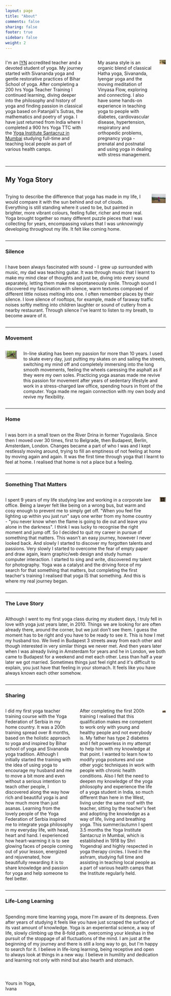 ```yaml
---
layout: page
title: "About"
comments: false
sharing: false
footer: true
sidebar: false
weight: 2
---
```


<div class="columns">

<p>I'm an <a href="http://www.independentyoganetwork.org/" target="_blank">IYN</a> accredited teacher and a devoted student of yoga. My journey started with Sivananda yoga and gentle restorative practices of Bihar School of yoga. After completing a 200 hrs Yoga Teacher Training I continued learning, diving deeper into the philosophy and history of yoga and finding passion in classical yoga based on Patanjali's Sutras, the mathematics and poetry of yoga. I have just returned from India where I completed a 900 hrs Yoga TTC with the <a href="http://theyogainstitute.org/" target="_blank">Yoga Institute Santacruz in Mumbai</a> studying full-time and teaching local people as part of various health camps.</p>

<div class="ornament" style="margin-bottom: 7em;"></div>

<p>My asana style is an organic blend of classical Hatha yoga, Sivananda, Iyengar yoga and the moving meditation of Vinyasa Flow, exploring and connecting. I also have some hands-on experience in teaching yoga to people with diabetes, cardiovascular disease, hypertension, respiratory and orthopedic problems, pregnancy yoga - prenatal and postnatal and using yoga in dealing with stress management.</p>

<p class="centeredimage"><img src="../images/teaching_in_india.jpg" alt="Teaching in India"></img></p>

</div>

___________________

## My Yoga Story

<div class="columns">

<p>Trying to describe the difference that yoga has made in my life, I would compare it with the sun behind and out of clouds. Everything is still standing where it used to be, but painted in brighter, more vibrant colours, feeling fuller, richer and more real. Yoga brought together so many different puzzle pieces that I was collecting for years, encompassing values that I was unknowingly developing throughout my life. It felt like coming home.</p>

<p class="centeredimage"><img src="../images/meditation_in_tall_grass.jpg" alt="Meditation in tall grass"></img></p>

</div>

___________________

### Silence

<div class="columns">

<p>I have been always fascinated with sound - I grew up surrounded with music, my dad was teaching guitar. It was through music that I learnt to make my mind clear of thoughts and just be, diving into every sound separately, letting them make me spontaneously smile. Through sound I discovered my fascination with silence, warm textures composed of different little noises melting into one. I often remember places by their silence. I love silence of rooftops, for example, made of faraway traffic noises softly melting into children laughter or sound of cutlery from a nearby restaurant. Through silence I've learnt to listen to my breath, to become aware of it.</p>

</div>

___________________

### Movement

<div class="columns">

<p class="centeredimage"><img style="margin-bottom: 2em;" src="../images/BaddhaUdhittaParsvottanasana.jpg" alt="Baddha Udhitta Parsvottanasana"></img></p>

<p>In-line skating has been my passion for more than 10 years. I used to skate every day, just putting my skates on and sailing the streets, switching my mind off and completely immersing into the long smooth movements, feeling the wheels caressing the asphalt as if they were my own soles. Practicing yoga asanas made me revive this passion for movement after years of sedentary lifestyle and work in a stress-charged law office, spending hours in front of the computer. Yoga made me regain connection with my own body and revive my flexibility.</p>

</div>

___________________

### Home

<div class="columns">

<p>I was born in a small town on the River Drina in former Yugoslavia. Since then I moved over 30 times, first to Belgrade, then Budapest, Berlin, Amsterdam, London. Changes became a part of who I was and I kept restlessly moving around, trying to fill an emptiness of not feeling at home by moving again and again. It was the first time through yoga that I learnt to feel at home. I realised that home is not a place but a feeling.</p>

</div>

___________________

### Something That Matters

<div class="columns">

<p>I spent 9 years of my life studying law and working in a corporate law office. Being a lawyer felt like being on a wrong bus, but warm and cosy enough to prevent me to simply get off. "When you feel fire lighting up within you just run" says one writer from my home country - "you never know when the flame is going to die out and leave you alone in the darkness". I think I was lucky to recognise the right moment and jump off. So I decided to quit my career in pursue of something that matters. This wasn't an easy journey, however I never looked back. And slowly I started to discover my forgotten talents and passions. Very slowly I started to overcome the fear of empty paper and draw again, learn graphic/web design and study human computer interaction. I started to sing and write, discovered my talent for photography. Yoga was a catalyst and the driving force of my search for that something that matters, but completing the first teacher's training I realised that yoga IS that something. And this is where my real journey began.</p>

<p class="centeredimage"><img src="../images/yoga_institute_window.jpg" alt="Yoga Institute window"></img></p>

</div>

___________________

### The Love Story

<div class="columns">

<p>Although I went to my first yoga class during my student days, I truly fell in love with yoga just years later, in 2010. Things we are looking for are often already there, around the corner, but we just don't see them. I guess the moment has to be right and you have to be ready to see it. This is how I met my husband too. We lived in Budapest 3 streets away from each other and though interested in very similar things we never met. And then years later when I was already living in Amsterdam for years and he in London, we both came to Budapest for a weekend and met each other. Less than half a year later we got married. Sometimes things just feel right and it's difficult to explain, you just have that feeling in your stomach. It feels like you have always known each other somehow.</p>

</div>

___________________

### Sharing

<div class="columns">

<p>I did my first yoga teacher training course with the Yoga Federation of Serbia in my home country. It was a 200h training spread over 8 months, based on the holistic approach to yoga and inspired by Bihar school of yoga and Sivananda yoga tradition. Although I initially started the training with the idea of using yoga to encourage my husband and me to move a bit more and even without a serious intention to teach other people, I discovered along the way how rich and beautiful yoga is and how much more than just asanas. Learning from the lovely people of the Yoga Federation of Serbia inspired me to integrate yoga philosophy in my everyday life, with head, heart and hand. I experienced how heart-warming it is to see glowing faces of people coming out of your lesson, energized and rejuvenated, how beautifully rewarding it is to share knowledge and passion for yoga and help someone to feel better.</p>

<p>After completing the first 200h training I realised that this qualification makes me competent to work only with young and healthy people and not everybody is. My father has type 2 diabetes and I felt powerless in my attempt to help him with my knowledge at that point. I wanted to learn how to modify yoga postures and use other yogic techniques in work with people with chronic health conditions. Also I felt the need to deepen my knowledge of the yoga philosophy and experience the life of a yoga student in India, so much different than here in the West, living under the same roof with the teacher, sitting by the teacher's feet and adopting the knowledge as a way of life, living and breathing yoga. This summer/autumn I spent 3.5 months the Yoga Institute Santacruz in Mumbai, which is established in 1918 by Shri Yogendraji and highly respected in yoga therapy circles. I lived in the ashram, studying full time and assisting in teaching local people as a part of various health camps that the Institute regularly held.</p>

<p class="centeredimage"><img src="../images/yoga_institue_group_photo.jpg" alt="Yoga Institue group photo"></img></p>

</div>

___________________

### Life-Long Learning

<div class="columns" style="margin-bottom: 3em;">

<p>Spending more time learning yoga, more I'm aware of its deepness. Even after years of studying it feels like you have just scraped the surface of its vast amount of knowledge. Yoga is an experiential science, a way of life, slowly climbing up the 8-fold path, overcoming your kleshas in the pursuit of the stoppage of all fluctuations of the mind. I am just at the beginning of my journey and there is still a long way to go, but I'm happy to search for it. I believe in life-long learning, being receptive and open to always look at things in a new way. I believe in humility and dedication and learning not only with mind but also hearth and stomach.</p>

<div class="ornament"></div>

</div>

Yours in Yoga,  
Ivana